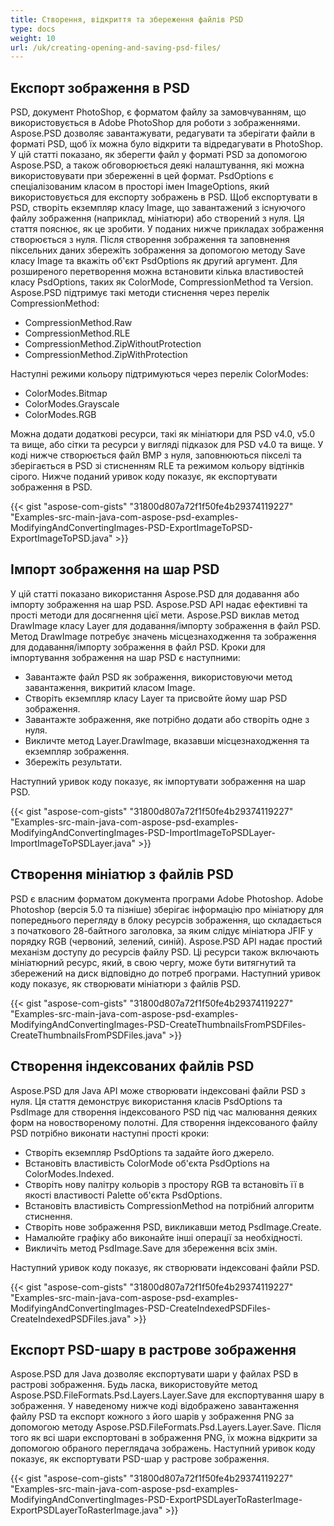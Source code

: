 ```yaml
---
title: Створення, відкриття та збереження файлів PSD
type: docs
weight: 10
url: /uk/creating-opening-and-saving-psd-files/
---
```


## **Експорт зображення в PSD**
PSD, документ PhotoShop, є форматом файлу за замовчуванням, що використовується в Adobe PhotoShop для роботи з зображеннями. Aspose.PSD дозволяє завантажувати, редагувати та зберігати файли в форматі PSD, щоб їх можна було відкрити та відредагувати в PhotoShop. У цій статті показано, як зберегти файл у форматі PSD за допомогою Aspose.PSD, а також обговорюється деякі налаштування, які можна використовувати при збереженні в цей формат. PsdOptions є спеціалізованим класом в просторі імен ImageOptions, який використовується для експорту зображень в PSD. Щоб експортувати в PSD, створіть екземпляр класу Image, що завантажений з існуючого файлу зображення (наприклад, мініатюри) або створений з нуля. Ця стаття пояснює, як це зробити. У поданих нижче прикладах зображення створюється з нуля. Після створення зображення та заповнення піксельних даних збережіть зображення за допомогою методу Save класу Image та вкажіть об'єкт PsdOptions як другий аргумент. Для розширеного перетворення можна встановити кілька властивостей класу PsdOptions, таких як ColorMode, CompressionMethod та Version. Aspose.PSD підтримує такі методи стиснення через перелік CompressionMethod:

- CompressionMethod.Raw
- CompressionMethod.RLE
- CompressionMethod.ZipWithoutProtection
- CompressionMethod.ZipWithProtection

Наступні режими кольору підтримуються через перелік ColorModes:

- ColorModes.Bitmap
- ColorModes.Grayscale
- ColorModes.RGB



Можна додати додаткові ресурси, такі як мініатюри для PSD v4.0, v5.0 та вище, або сітки та ресурси у вигляді підказок для PSD v4.0 та вище. У коді нижче створюється файл BMP з нуля, заповнюються пікселі та зберігається в PSD зі стисненням RLE та режимом кольору відтінків сірого. Нижче поданий уривок коду показує, як експортувати зображення в PSD.



{{< gist "aspose-com-gists" "31800d807a72f1f50fe4b29374119227" "Examples-src-main-java-com-aspose-psd-examples-ModifyingAndConvertingImages-PSD-ExportImageToPSD-ExportImageToPSD.java" >}}
## **Імпорт зображення на шар PSD**
У цій статті показано використання Aspose.PSD для додавання або імпорту зображення на шар PSD. Aspose.PSD API надає ефективні та прості методи для досягнення цієї мети. Aspose.PSD виклав метод DrawImage класу Layer для додавання/імпорту зображення в файл PSD. Метод DrawImage потребує значень місцезнаходження та зображення для додавання/імпорту зображення в файл PSD. Кроки для імпортування зображення на шар PSD є наступними:

- Завантажте файл PSD як зображення, використовуючи метод завантаження, викритий класом Image.
- Створіть екземпляр класу Layer та присвойте йому шар PSD зображення.
- Завантажте зображення, яке потрібно додати або створіть одне з нуля.
- Викличте метод Layer.DrawImage, вказавши місцезнаходження та екземпляр зображення.
- Збережіть результати.



Наступний уривок коду показує, як імпортувати зображення на шар PSD.



{{< gist "aspose-com-gists" "31800d807a72f1f50fe4b29374119227" "Examples-src-main-java-com-aspose-psd-examples-ModifyingAndConvertingImages-PSD-ImportImageToPSDLayer-ImportImageToPSDLayer.java" >}}


## **Створення мініатюр з файлів PSD**
PSD є власним форматом документа програми Adobe Photoshop. Adobe Photoshop (версія 5.0 та пізніше) зберігає інформацію про мініатюру для попереднього перегляду в блоку ресурсів зображення, що складається з початкового 28-байтного заголовка, за яким слідує мініатюра JFIF у порядку RGB (червоний, зелений, синій). Aspose.PSD API надає простий механізм доступу до ресурсів файлу PSD. Ці ресурси також включають мініатюрний ресурс, який, в свою чергу, може бути витягнутий та збережений на диск відповідно до потреб програми. Наступний уривок коду показує, як створювати мініатюри з файлів PSD.



{{< gist "aspose-com-gists" "31800d807a72f1f50fe4b29374119227" "Examples-src-main-java-com-aspose-psd-examples-ModifyingAndConvertingImages-PSD-CreateThumbnailsFromPSDFiles-CreateThumbnailsFromPSDFiles.java" >}}


## **Створення індексованих файлів PSD**
Aspose.PSD для Java API може створювати індексовані файли PSD з нуля. Ця стаття демонструє використання класів PsdOptions та PsdImage для створення індексованого PSD під час малювання деяких форм на новоствореному полотні. Для створення індексованого файлу PSD потрібно виконати наступні прості кроки:

- Створіть екземпляр PsdOptions та задайте його джерело.
- Встановіть властивість ColorMode об'єкта PsdOptions на ColorModes.Indexed.
- Створіть нову палітру кольорів з простору RGB та встановіть її в якості властивості Palette об'єкта PsdOptions.
- Встановіть властивість CompressionMethod на потрібний алгоритм стиснення.
- Створіть нове зображення PSD, викликавши метод PsdImage.Create.
- Намалюйте графіку або виконайте інші операції за необхідності.
- Викличіть метод PsdImage.Save для збереження всіх змін.



Наступний уривок коду показує, як створювати індексовані файли PSD.



{{< gist "aspose-com-gists" "31800d807a72f1f50fe4b29374119227" "Examples-src-main-java-com-aspose-psd-examples-ModifyingAndConvertingImages-PSD-CreateIndexedPSDFiles-CreateIndexedPSDFiles.java" >}}
## **Експорт PSD-шару в растрове зображення**
Aspose.PSD для Java дозволяє експортувати шари у файлах PSD в растрові зображення. Будь ласка, використовуйте метод Aspose.PSD.FileFormats.Psd.Layers.Layer.Save для експортування шару в зображення. У наведеному нижче коді відображено завантаження файлу PSD та експорт кожного з його шарів у зображення PNG за допомогою методу Aspose.PSD.FileFormats.Psd.Layers.Layer.Save. Після того як всі шари експортовані в зображення PNG, їх можна відкрити за допомогою обраного переглядача зображень. Наступний уривок коду показує, як експортувати PSD-шар у растрове зображення.



{{< gist "aspose-com-gists" "31800d807a72f1f50fe4b29374119227" "Examples-src-main-java-com-aspose-psd-examples-ModifyingAndConvertingImages-PSD-ExportPSDLayerToRasterImage-ExportPSDLayerToRasterImage.java" >}}

